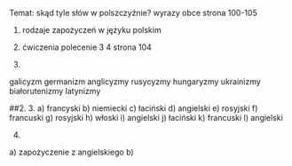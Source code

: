 Temat: skąd tyle słów w polszczyźnie? wyrazy obce strona 100-105
1. rodzaje zapożyczeń w jężyku polskim
2. ćwiczenia polecenie 3 4 strona 104

1. 
galicyzm 
germanizm 
anglicyzmy 
rusycyzmy 
hungaryzmy
ukrainizmy
białorutenizmy
latynizmy

##2.
3.
a) francyski 
b) niemiecki 
c) łaciński 
d) angielski 
e) rosyjski
f) francuski 
g) rosyjski 
h) włoski
i) angielski 
j) łaciński
k) francuski
l) angielski

4. 
a) zapożyczenie z angielskiego 
b) 
